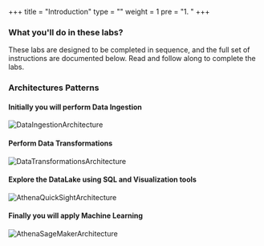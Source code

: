 +++
title = "Introduction"
type = ""
weight = 1
pre = "1. "
+++

### **What you'll do in these labs?**

These labs are designed to be completed in sequence, and the full set of instructions are documented below. Read and follow along to complete the labs.

### **Architectures Patterns**

#### Initially you will perform Data Ingestion
![DataIngestionArchitecture](../image/1.Introduction/001-IngestionDataArchitecture.png)

#### Perform Data Transformations
![DataTransformationsArchitecture](../image/1.Introduction/001-TransformingDataArchitecture.png)

#### Explore the DataLake using SQL and Visualization tools
![AthenaQuickSightArchitecture](../image/1.Introduction/001-AthenaQuickSightArchitecture.png)

#### Finally you will apply Machine Learning
![AthenaSageMakerArchitecture](../image/1.Introduction/001-AthenaSageMakerArchitecture.png)